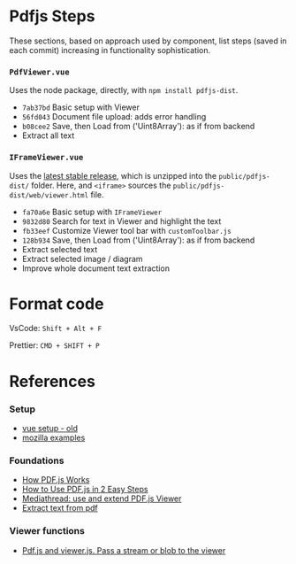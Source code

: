 


# Pdfjs Steps

These sections, based on approach used by component, list steps (saved in each commit) increasing in functionality sophistication.

### `PdfViewer.vue`

Uses the node package, directly, with `npm install pdfjs-dist`.

* `7ab37bd` Basic setup with Viewer
* `56fd043` Document file upload: adds error handling
* `b08cee2` Save, then Load from ('Uint8Array'): as if from backend
* Extract all text


### `IFrameViewer.vue`

Uses the [latest stable release](https://mozilla.github.io/pdf.js/getting_started/#download), which is unzipped into the `public/pdfjs-dist/` folder.  Here, and `<iframe>` sources the `public/pdfjs-dist/web/viewer.html` file.

* `fa70a6e` Basic setup with `IFrameViewer`
* `9832d80` Search for text in Viewer and highlight the text
* `fb33eef` Customize Viewer tool bar with `customToolbar.js`
* `128b934` Save, then Load from ('Uint8Array'): as if from backend
* Extract selected text
* Extract selected image / diagram
* Improve whole document text extraction





# Format code

VsCode: `Shift + Alt + F`

Prettier: `CMD + SHIFT + P`



# References

### Setup 

* [vue setup - old](https://stackoverflow.com/questions/65750584/how-to-import-mozilla-pdf-js-in-vue-project)
* [mozilla examples](https://github.com/mozilla/pdf.js/blob/master/examples/learning/helloworld.html)

### Foundations

* [How PDF.js Works](https://pdfjs.express/blog/how-pdf-js-works)
* [How to Use PDF.js in 2 Easy Steps](https://pdfjs.express/blog/how-to-use-pdf-js)
* [Mediathread: use and extend PDF.js Viewer](https://www.columbia.edu/~njn2118/journal/2021/7/30.html)
* [Extract text from pdf](https://stackoverflow.com/questions/1554280/how-to-extract-text-from-a-pdf-in-javascript)

### Viewer functions
* [Pdf.js and viewer.js. Pass a stream or blob to the viewer](https://stackoverflow.com/questions/24535799/pdf-js-and-viewer-js-pass-a-stream-or-blob-to-the-viewer)